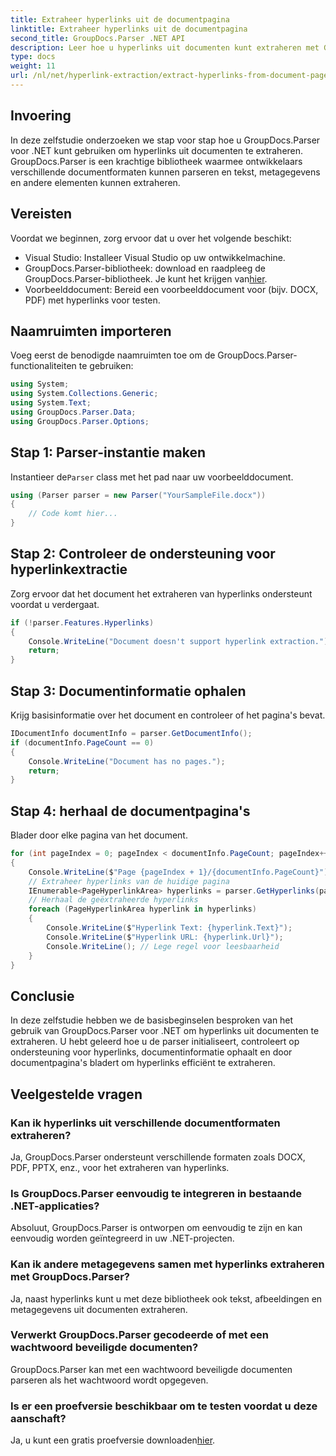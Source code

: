 ```yaml
---
title: Extraheer hyperlinks uit de documentpagina
linktitle: Extraheer hyperlinks uit de documentpagina
second_title: GroupDocs.Parser .NET API
description: Leer hoe u hyperlinks uit documenten kunt extraheren met GroupDocs.Parser voor .NET. Stapsgewijze handleiding voor het extraheren van hyperlinks in C#.
type: docs
weight: 11
url: /nl/net/hyperlink-extraction/extract-hyperlinks-from-document-page/
---
```

## Invoering
In deze zelfstudie onderzoeken we stap voor stap hoe u GroupDocs.Parser voor .NET kunt gebruiken om hyperlinks uit documenten te extraheren. GroupDocs.Parser is een krachtige bibliotheek waarmee ontwikkelaars verschillende documentformaten kunnen parseren en tekst, metagegevens en andere elementen kunnen extraheren.
## Vereisten
Voordat we beginnen, zorg ervoor dat u over het volgende beschikt:
- Visual Studio: Installeer Visual Studio op uw ontwikkelmachine.
-  GroupDocs.Parser-bibliotheek: download en raadpleeg de GroupDocs.Parser-bibliotheek. Je kunt het krijgen van[hier](https://releases.groupdocs.com/parser/net/).
- Voorbeelddocument: Bereid een voorbeelddocument voor (bijv. DOCX, PDF) met hyperlinks voor testen.

## Naamruimten importeren
Voeg eerst de benodigde naamruimten toe om de GroupDocs.Parser-functionaliteiten te gebruiken:
```csharp
using System;
using System.Collections.Generic;
using System.Text;
using GroupDocs.Parser.Data;
using GroupDocs.Parser.Options;
```
## Stap 1: Parser-instantie maken
 Instantieer de`Parser` class met het pad naar uw voorbeelddocument.
```csharp
using (Parser parser = new Parser("YourSampleFile.docx"))
{
    // Code komt hier...
}
```
## Stap 2: Controleer de ondersteuning voor hyperlinkextractie
Zorg ervoor dat het document het extraheren van hyperlinks ondersteunt voordat u verdergaat.
```csharp
if (!parser.Features.Hyperlinks)
{
    Console.WriteLine("Document doesn't support hyperlink extraction.");
    return;
}
```
## Stap 3: Documentinformatie ophalen
Krijg basisinformatie over het document en controleer of het pagina's bevat.
```csharp
IDocumentInfo documentInfo = parser.GetDocumentInfo();
if (documentInfo.PageCount == 0)
{
    Console.WriteLine("Document has no pages.");
    return;
}
```
## Stap 4: herhaal de documentpagina's
Blader door elke pagina van het document.
```csharp
for (int pageIndex = 0; pageIndex < documentInfo.PageCount; pageIndex++)
{
    Console.WriteLine($"Page {pageIndex + 1}/{documentInfo.PageCount}");
    // Extraheer hyperlinks van de huidige pagina
    IEnumerable<PageHyperlinkArea> hyperlinks = parser.GetHyperlinks(pageIndex);
    // Herhaal de geëxtraheerde hyperlinks
    foreach (PageHyperlinkArea hyperlink in hyperlinks)
    {
        Console.WriteLine($"Hyperlink Text: {hyperlink.Text}");
        Console.WriteLine($"Hyperlink URL: {hyperlink.Url}");
        Console.WriteLine(); // Lege regel voor leesbaarheid
    }
}
```

## Conclusie
In deze zelfstudie hebben we de basisbeginselen besproken van het gebruik van GroupDocs.Parser voor .NET om hyperlinks uit documenten te extraheren. U hebt geleerd hoe u de parser initialiseert, controleert op ondersteuning voor hyperlinks, documentinformatie ophaalt en door documentpagina's bladert om hyperlinks efficiënt te extraheren.

## Veelgestelde vragen
### Kan ik hyperlinks uit verschillende documentformaten extraheren?
Ja, GroupDocs.Parser ondersteunt verschillende formaten zoals DOCX, PDF, PPTX, enz., voor het extraheren van hyperlinks.
### Is GroupDocs.Parser eenvoudig te integreren in bestaande .NET-applicaties?
Absoluut, GroupDocs.Parser is ontworpen om eenvoudig te zijn en kan eenvoudig worden geïntegreerd in uw .NET-projecten.
### Kan ik andere metagegevens samen met hyperlinks extraheren met GroupDocs.Parser?
Ja, naast hyperlinks kunt u met deze bibliotheek ook tekst, afbeeldingen en metagegevens uit documenten extraheren.
### Verwerkt GroupDocs.Parser gecodeerde of met een wachtwoord beveiligde documenten?
GroupDocs.Parser kan met een wachtwoord beveiligde documenten parseren als het wachtwoord wordt opgegeven.
### Is er een proefversie beschikbaar om te testen voordat u deze aanschaft?
 Ja, u kunt een gratis proefversie downloaden[hier](https://releases.groupdocs.com/).